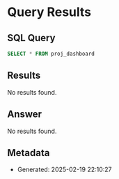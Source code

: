 # Query Results

## SQL Query
```sql
SELECT * FROM proj_dashboard
```

## Results
No results found.

## Answer
No results found.

## Metadata
- Generated: 2025-02-19 22:10:27
